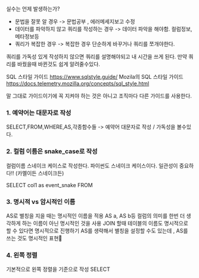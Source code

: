실수는 언제 발생하는가?
- 문법을 잘못 알 경우 -> 문법공부 , 에러메세지보고 수정
- 데이터를 파악하지 않고 쿼리를 작성하는 경우 -> 데이터 파악을 해야함. 컬럼정보,메타정보등
- 쿼리가 복잡한 경우 -> 복잡한 경우 단순하게 바꾸거나 쿼리를 쪼개야한다.


쿼리를 가독성 있게 작성하지 않으면 쿼리를 설명해야되고 내 시간을 쓰게 된다.
만약 쿼리를 바꿨을때 바뀐것도 쉽게 알려줄수있다.

SQL 스타일 가이드
https://www.sqlstyle.guide/
Mozila의 SQL 스타일 가이드
https://docs.telemetry.mozilla.org/concepts/sql_style.html

 말 그대로 가이드이기에 꼭 지켜야 하는 것은 아니고 조직마다 다른 가이드를 사용한다.
 

### 1. 예약어는 대문자로 작성
SELECT,FROM,WHERE,AS,각종함수들 -> 예약어
대문자로 작성 / 가독성을 볼수있다. 

### 2. 컬럼 이름은 snake_case로 작성
컬럼이름 스네이크 케이스로 작성한다.
파이썬도 스네이크 케이스이다.
일관성이 중요하다!! (카멜이든 스네이크든)

SELECT
 col1 as event_snake
FROM

### 3. 명시적 vs 암시적인 이름
AS로 별칭을 지을 때는 명시적인 이름을 적용
AS a, AS b등 컬럼의 의미를 한번 더 생각하게 하는 이름이 아닌 명시적인 것을 사용
JOIN 할때 테이블의 이름도 명시적으로 할 수 있다면 명시적으로 진행하기
AS를 생략해서 별칭을 설정할 수도 있는데 , AS를 쓰는 것도 명시적인 표현

### 4. 왼쪽 정렬
기본적으로 왼쪽 정렬을 기준으로 작성
SELECT 